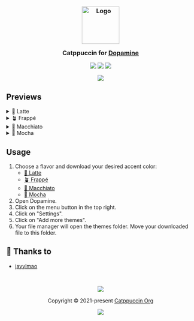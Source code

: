 <h3 align="center">
	<img src="https://raw.githubusercontent.com/catppuccin/catppuccin/main/assets/logos/exports/1544x1544_circle.png" width="100" alt="Logo"/><br/>
	<img src="https://raw.githubusercontent.com/catppuccin/catppuccin/main/assets/misc/transparent.png" height="30" width="0px"/>
	Catppuccin for <a href="https://github.com/digimezzo/dopamine">Dopamine</a>
	<img src="https://raw.githubusercontent.com/catppuccin/catppuccin/main/assets/misc/transparent.png" height="30" width="0px"/>
</h3>

<p align="center">
	<a href="https://github.com/catppuccin/dopamine/stargazers"><img src="https://img.shields.io/github/stars/catppuccin/template?colorA=363a4f&colorB=b7bdf8&style=for-the-badge"></a>
	<a href="https://github.com/catppuccin/dopamine/issues"><img src="https://img.shields.io/github/issues/catppuccin/template?colorA=363a4f&colorB=f5a97f&style=for-the-badge"></a>
	<a href="https://github.com/catppuccin/dopamine/contributors"><img src="https://img.shields.io/github/contributors/catppuccin/template?colorA=363a4f&colorB=a6da95&style=for-the-badge"></a>
</p>

<p align="center">
	<img src="https://github.com/jayylmao/dopamine-catppuccin/raw/main/assets/preview.webp"/>
</p>

## Previews

<details>
<summary>🌻 Latte</summary>
<img src="https://github.com/jayylmao/dopamine-catppuccin/raw/main/assets/latte.png"/>
</details>
<details>
<summary>🪴 Frappé</summary>
<img src="https://github.com/jayylmao/dopamine-catppuccin/raw/main/assets/frappe.png"/>
</details>
<details>
<summary>🌺 Macchiato</summary>
<img src="https://github.com/jayylmao/dopamine-catppuccin/raw/main/assets/macchiato.png"/>
</details>
<details>
<summary>🌿 Mocha</summary>
<img src="https://github.com/jayylmao/dopamine-catppuccin/raw/main/assets/mocha.png"/>
</details>

## Usage

1. Choose a flavor and download your desired accent color:
    - [🌻 Latte](https://github.com/jayylmao/dopamine-catppuccin/tree/main/latte)
    - [🪴 Frappé](https://github.com/jayylmao/dopamine-catppuccin/tree/main/frappe)
    - [🌺 Macchiato](https://github.com/jayylmao/dopamine-catppuccin/tree/main/macchiato)
    - [🌿 Mocha](https://github.com/jayylmao/dopamine-catppuccin/tree/main/mocha)
2. Open Dopamine.
3. Click on the menu button in the top right.
4. Click on "Settings".
5. Click on "Add more themes".
6. Your file manager will open the themes folder. Move your downloaded file to this folder.

## 💝 Thanks to

- [jayylmao](https://github.com/jayylmao)

&nbsp;

<p align="center">
	<img src="https://raw.githubusercontent.com/catppuccin/catppuccin/main/assets/footers/gray0_ctp_on_line.svg?sanitize=true" />
</p>

<p align="center">
	Copyright &copy; 2021-present <a href="https://github.com/catppuccin" target="_blank">Catppuccin Org</a>
</p>

<p align="center">
	<a href="https://github.com/catppuccin/catppuccin/blob/main/LICENSE"><img src="https://img.shields.io/static/v1.svg?style=for-the-badge&label=License&message=MIT&logoColor=d9e0ee&colorA=363a4f&colorB=b7bdf8"/></a>
</p>

